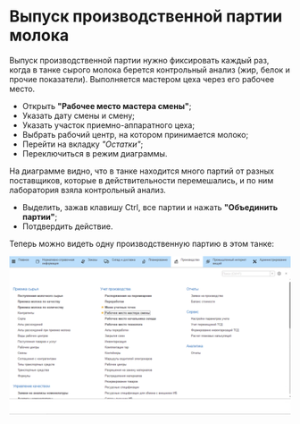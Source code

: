 # Выпуск производственной партии молока

Выпуск производственной партии нужно фиксировать каждый раз, когда в
танке сырого молока берется контрольный анализ (жир, белок и прочие
показатели). Выполняется мастером цеха через его рабочее место.

-   Открыть **"Рабочее место мастера смены"**;
-   Указать дату смены и смену;   
-   Указать участок приемно-аппаратного цеха;
-   Выбрать рабочий центр, на котором принимается молоко; 
-   Перейти на вкладку *"Остатки"*;
-   Переключиться в режим диаграммы.

На диаграмме видно, что в танке находится много партий от разных поставщиков, которые в действительности перемешались, и по ним лаборатория взяла контрольный анализ. 
    
-   Выделить, зажав клавишу Ctrl, все партии и нажать **"Объединить партии"**;
-   Потдвердить действие.

Теперь можно видеть одну производственную партию в этом танке: 
 
![](ProductionBatch.assets/1.gif)  

